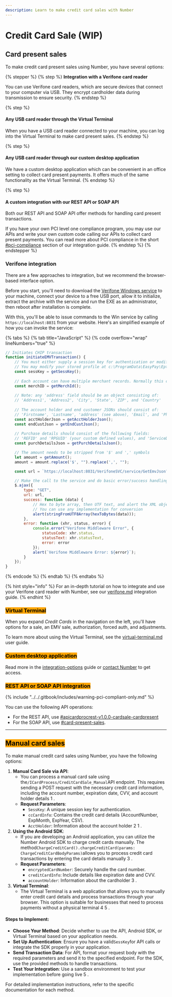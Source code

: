 ```yaml
---
description: Learn to make credit card sales with Number
---
```


# Credit Card Sale (WIP)

## Card present sales

To make credit card present sales using Number, you have several options:

{% stepper %}
{% step %}
**Integration with a Verifone card reader**

You can use Verifone card readers, which are secure devices that connect to your computer via USB. They encrypt cardholder data during transmission to ensure security.
{% endstep %}

{% step %}
#### Any USB card reader through the Virtual Terminal

When you have a USB card reader connected to your machine, you can log into the Virtual Terminal to make card present sales.&#x20;
{% endstep %}

{% step %}
#### Any USB card reader through our custom desktop application

We have a custom desktop application which can be convenient in an office setting to collect card present payments. It offers much of the same functionality as the Virtual Terminal.
{% endstep %}

{% step %}
#### A custom integration with our REST API or SOAP API

Both our REST API and SOAP API offer methods for handling card present transactions.

If you have your own PCI level one compliance program, you may use our APIs and write your own custom code calling our APIs to collect card present payments. You can read more about PCI compliance in the short [#pci-compliance](../getting-started/integration-options/#pci-compliance "mention") section of our integration guide.
{% endstep %}
{% endstepper %}

### Verifone integration

There are a few approaches to integration, but we recommend the browser-based interface option.&#x20;

Before you start, you'll need to download the [Verifone Windows service](https://easypay1.com/deploy/MiddleWare/EPVerifoneSetup_E2E_1041.zip) to your machine, connect your device to a free USB port, allow it to initialize, extract the archive with the service and run the EXE as an administrator, then reboot after installation is complete.

With this, you'll be able to issue commands to the Win service by calling `https://localhost:8031` from your website. Here's an simplified example of how you can invoke the service:

{% tabs %}
{% tab title="JavaScript" %}
{% code overflow="wrap" lineNumbers="true" %}
```javascript
// Initiates CHIP transaction
function initiateEMVTransaction() {
    // You must either supply a session key for authentication or modify your eptools profile to point to a particular account
    // You may modify your stored profile at c:\ProgramData\EasyPay\Eptools\eptools\profiles
    const sessKey = getSessKey();
    
    // Each account can have multiple merchant records. Normally this can be '1' for default if you only have one merchant on account.
    const merchID = getMerchId();
    
    // Note: any 'address' field should be an object consisting of:
    // 'Address1', 'Address2', 'City', 'State', 'ZIP', and 'Country'
    
    // The account holder and end customer JSONs should consist of:
    // 'Firstname', 'Lastname', 'address' (see above), 'Email', and 'Phone'
    const acctHolderJson = getAcctHolderJson();
    const endCustJson = getEndCustJson();
    
    // Purchase details should consist of the following fields:
    // 'REFID' and 'RPGUID' (your custom defined values), and 'ServiceDesc'
    const purchDetailsJson = getPurchDetailsJson();

    // The amount needs to be stripped from '$' and ',' symbols
    let amount = getAmount();
    amount = amount.replace('$', "").replace(',', ""); 

    const url = `https://localhost:8031/VerifoneSVC/service/GetEmvJson?SessKey=${sessKey}&AcctHolderJson=${acctHolderJson}&EndCustJson=${endCustJson}&PurchDetailsJson=${purchDetailsJson}&MerchID=${merchID}&Amount=${amount}`;

    // Make the call to the service and do basic error/success handling
    $.ajax({
        type: "GET",
        url: url,
        success: function (data) {
            // Hex to byte array, then UTF text, and alert the XML object
            // You can use any implementation for conversion
            alert(stringFromUTF8Array(hexToBytes(data)));
        },
        error: function (xhr, status, error) {
            console.error("Verifone Middleware Error", {
                statusCode: xhr.status,
                statusText: xhr.statusText,
                error: error
            });
            alert(`Verifone Middleware Error: ${error}`);
        }
    });
}
```
{% endcode %}
{% endtab %}
{% endtabs %}

{% hint style="info" %}
For an in-depth tutorial on how to integrate and use your Verifone card reader with Number, see our [verifone.md](../getting-started/integration-options/verifone.md "mention") integration guide.
{% endhint %}



### <mark style="background-color:orange;">Virtual Terminal</mark>

When you expand _Credit Cards_ in the navigation on the left, you'll have options for a sale, an EMV sale, authorization, forced auth, and adjustments.

To learn more about using the Virtual Terminal, see the [virtual-terminal.md](../getting-started/integration-options/virtual-terminal.md "mention") user guide.



### <mark style="background-color:orange;">Custom desktop application</mark>

Read more in the [integration-options](../getting-started/integration-options/ "mention") guide or [contact Number](../../help/customer-support/) to get access.



### <mark style="background-color:orange;">REST API or SOAP API integration</mark>



{% include "../../.gitbook/includes/warning-pci-compliant-only.md" %}

You can use the following API operations:

* For the REST API, use [#apicardprocrest-v1.0.0-cardsale-cardpresent](../../api-reference/rest-api/card-operations/process-a-card-sale.md#apicardprocrest-v1.0.0-cardsale-cardpresent "mention")
* For the SOAP API, use [#card-present-sales](credit-card-sale-wip.md#card-present-sales "mention").









***



## <mark style="background-color:orange;">Manual card sales</mark>

To make manual credit card sales using Number, you have the following options:

1. **Manual Card Sale via API**:
   * You can process a manual card sale using the`/ICardProcess/CreditCardSale_Manual`API endpoint. This requires sending a POST request with the necessary credit card information, including the account number, expiration date, CVV, and account holder details 1 .
   * **Request Parameters**:
     * `SessKey`: A unique session key for authentication.
     * `ccCardInfo`: Contains the credit card details (AccountNumber, ExpMonth, ExpYear, CSV).
     * `AcctHolder`: Information about the account holder 2 1 .
2. **Using the Android SDK**:
   * If you are developing an Android application, you can utilize the Number Android SDK to charge credit cards manually. The method`ChargeCreditCard().chargeCreditCard(params: ChargeCreditCardBodyParams)`allows you to process credit card transactions by entering the card details manually 3 .
   * **Request Parameters**:
     * `encryptedCardNumber`: Securely handle the card number.
     * `creditCardInfo`: Include details like expiration date and CVV.
     * `accountHolder`: Information about the cardholder 3 .
3. **Virtual Terminal**:
   * The Virtual Terminal is a web application that allows you to manually enter credit card details and process transactions through your browser. This option is suitable for businesses that need to process payments without a physical terminal 4 5 .

#### Steps to Implement:

* **Choose Your Method**: Decide whether to use the API, Android SDK, or Virtual Terminal based on your application needs.
* **Set Up Authentication**: Ensure you have a valid`SessKey`for API calls or integrate the SDK properly in your application.
* **Send Transaction Data**: For API, format your request body with the required parameters and send it to the specified endpoint. For the SDK, use the provided methods to handle transactions.
* **Test Your Integration**: Use a sandbox environment to test your implementation before going live 5 .

For detailed implementation instructions, refer to the specific documentation for each method.

